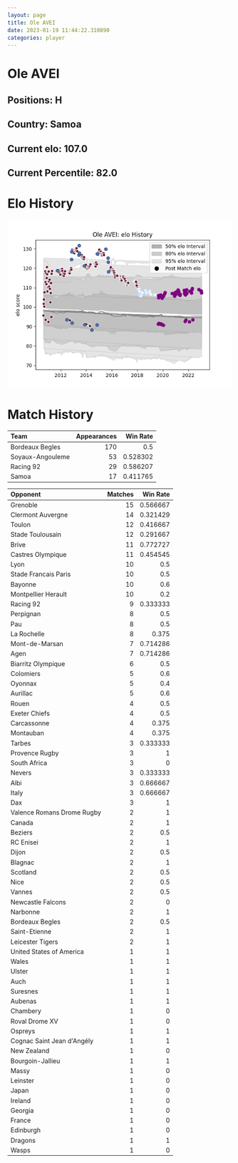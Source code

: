 ```yaml
---  
layout: page  
title: Ole AVEI  
date: 2023-01-19 11:44:22.310890  
categories: player  
---
```

# Ole AVEI

## Positions: H

## Country: Samoa

## Current elo: 107.0

## Current Percentile: 82.0

# Elo History


![elo history](history_OleAVEI.png)
# Match History


| Team             |   Appearances |   Win Rate |
|:-----------------|--------------:|-----------:|
| Bordeaux Begles  |           170 |   0.5      |
| Soyaux-Angouleme |            53 |   0.528302 |
| Racing 92        |            29 |   0.586207 |
| Samoa            |            17 |   0.411765 |

| Opponent                   |   Matches |   Win Rate |
|:---------------------------|----------:|-----------:|
| Grenoble                   |        15 |   0.566667 |
| Clermont Auvergne          |        14 |   0.321429 |
| Toulon                     |        12 |   0.416667 |
| Stade Toulousain           |        12 |   0.291667 |
| Brive                      |        11 |   0.772727 |
| Castres Olympique          |        11 |   0.454545 |
| Lyon                       |        10 |   0.5      |
| Stade Francais Paris       |        10 |   0.5      |
| Bayonne                    |        10 |   0.6      |
| Montpellier Herault        |        10 |   0.2      |
| Racing 92                  |         9 |   0.333333 |
| Perpignan                  |         8 |   0.5      |
| Pau                        |         8 |   0.5      |
| La Rochelle                |         8 |   0.375    |
| Mont-de-Marsan             |         7 |   0.714286 |
| Agen                       |         7 |   0.714286 |
| Biarritz Olympique         |         6 |   0.5      |
| Colomiers                  |         5 |   0.6      |
| Oyonnax                    |         5 |   0.4      |
| Aurillac                   |         5 |   0.6      |
| Rouen                      |         4 |   0.5      |
| Exeter Chiefs              |         4 |   0.5      |
| Carcassonne                |         4 |   0.375    |
| Montauban                  |         4 |   0.375    |
| Tarbes                     |         3 |   0.333333 |
| Provence Rugby             |         3 |   1        |
| South Africa               |         3 |   0        |
| Nevers                     |         3 |   0.333333 |
| Albi                       |         3 |   0.666667 |
| Italy                      |         3 |   0.666667 |
| Dax                        |         3 |   1        |
| Valence Romans Drome Rugby |         2 |   1        |
| Canada                     |         2 |   1        |
| Beziers                    |         2 |   0.5      |
| RC Enisei                  |         2 |   1        |
| Dijon                      |         2 |   0.5      |
| Blagnac                    |         2 |   1        |
| Scotland                   |         2 |   0.5      |
| Nice                       |         2 |   0.5      |
| Vannes                     |         2 |   0.5      |
| Newcastle Falcons          |         2 |   0        |
| Narbonne                   |         2 |   1        |
| Bordeaux Begles            |         2 |   0.5      |
| Saint-Etienne              |         2 |   1        |
| Leicester Tigers           |         2 |   1        |
| United States of America   |         1 |   1        |
| Wales                      |         1 |   1        |
| Ulster                     |         1 |   1        |
| Auch                       |         1 |   1        |
| Suresnes                   |         1 |   1        |
| Aubenas                    |         1 |   1        |
| Chambery                   |         1 |   0        |
| Roval Drome XV             |         1 |   0        |
| Ospreys                    |         1 |   1        |
| Cognac Saint Jean d'Angély |         1 |   1        |
| New Zealand                |         1 |   0        |
| Bourgoin-Jallieu           |         1 |   1        |
| Massy                      |         1 |   0        |
| Leinster                   |         1 |   0        |
| Japan                      |         1 |   0        |
| Ireland                    |         1 |   0        |
| Georgia                    |         1 |   0        |
| France                     |         1 |   0        |
| Edinburgh                  |         1 |   0        |
| Dragons                    |         1 |   1        |
| Wasps                      |         1 |   0        |